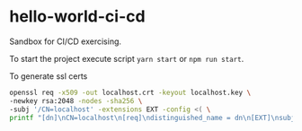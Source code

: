# hello-world-ci-cd

Sandbox for CI/CD exercising.

<p>To start the project execute script <code>yarn start</code> or <code>npm run start</code>.</p>

<p>To generate ssl certs</p>

```bash
openssl req -x509 -out localhost.crt -keyout localhost.key \
-newkey rsa:2048 -nodes -sha256 \
-subj '/CN=localhost' -extensions EXT -config <( \
printf "[dn]\nCN=localhost\n[req]\ndistinguished_name = dn\n[EXT]\nsubjectAltName=DNS:localhost\nkeyUsage=digitalSignature\nextendedKeyUsage=serverAuth")
```
